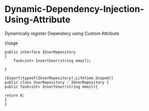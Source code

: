 # Dynamic-Dependency-Injection-Using-Attribute
Dynamically register Dependecy using Custom Attribute 


Usage 

    public interface IUserRepository
    {
        Task<int> InsertUser(string email);

    }
    
    [Export(typeof(IUserRepository),Lifetime.Scoped)]
    public class UserRepository : IUserRepository {
    public Task<int> InsertUser(string email){
    
    return 0;
    }
    }
